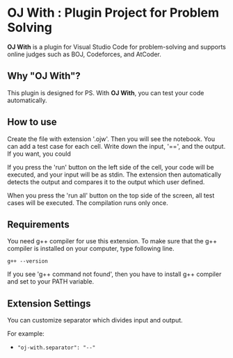 # OJ With : Plugin Project for Problem Solving

**OJ With** is a plugin for Visual Studio Code for problem-solving and supports online judges such as BOJ, Codeforces, and AtCoder.

## Why "OJ With"?
This plugin is designed for PS. With **OJ With**, you can test your code automatically.

## How to use

Create the file with extension '.ojw'. Then you will see the notebook. You can add a test case for each cell. Write down the input, '==', and the output. If you want, you could 

If you press the 'run' button on the left side of the cell, your code will be executed, and your input will be as stdin. The extension then automatically detects the output and compares it to the output which user defined.

When you press the 'run all' button on the top side of the screen, all test cases will be executed. The compilation runs only once.

## Requirements

You need g++ compiler for use this extension. To make sure that the g++ compiler is installed on your computer, type following line.

<code>g++ --version</code>

If you see 'g++ command not found', then you have to install g++ compiler and set to your PATH variable.

## Extension Settings

You can customize separator which divides input and output.

For example:

* `"oj-with.separator": "--"`
